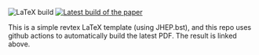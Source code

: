 ![LaTeX build](https://github.com/duetosymmetry/LaTeX-template/workflows/LaTeX%20build/badge.svg) [![Latest build of the paper](https://img.shields.io/badge/PDF-latest-orange.svg?style=flat)](../gh-action-result/pdflatex/notes-template.pdf)

This is a simple revtex LaTeX template (using JHEP.bst), and this repo uses github actions to automatically build the latest PDF. The result is linked above.
